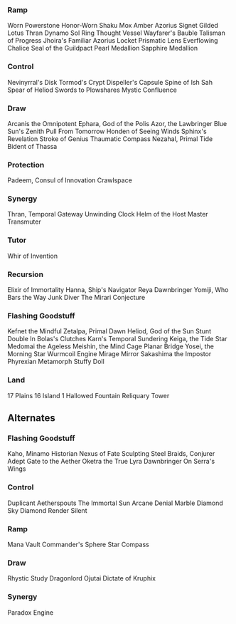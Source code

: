 ### Ramp
Worn Powerstone
Honor-Worn Shaku
Mox Amber
Azorius Signet
Gilded Lotus
Thran Dynamo
Sol Ring
Thought Vessel
Wayfarer's Bauble
Talisman of Progress
Jhoira's Familiar
Azorius Locket
Prismatic Lens
Everflowing Chalice
Seal of the Guildpact
Pearl Medallion
Sapphire Medallion

### Control
Nevinyrral's Disk
Tormod's Crypt
Dispeller's Capsule
Spine of Ish Sah
Spear of Heliod
Swords to Plowshares
Mystic Confluence

### Draw
Arcanis the Omnipotent
Ephara, God of the Polis
Azor, the Lawbringer
Blue Sun's Zenith
Pull From Tomorrow
Honden of Seeing Winds
Sphinx's Revelation
Stroke of Genius
Thaumatic Compass
Nezahal, Primal Tide
Bident of Thassa

### Protection
Padeem, Consul of Innovation
Crawlspace

### Synergy
Thran, Temporal Gateway
Unwinding Clock
Helm of the Host
Master Transmuter

### Tutor
Whir of Invention

### Recursion
Elixir of Immortality
Hanna, Ship's Navigator
Reya Dawnbringer
Yomiji, Who Bars the Way
Junk Diver
The Mirari Conjecture

### Flashing Goodstuff
Kefnet the Mindful
Zetalpa, Primal Dawn
Heliod, God of the Sun
Stunt Double
In Bolas's Clutches
Karn's Temporal Sundering
Keiga, the Tide Star
Medomai the Ageless
Meishin, the Mind Cage
Planar Bridge
Yosei, the Morning Star
Wurmcoil Engine
Mirage Mirror
Sakashima the Impostor
Phyrexian Metamorph
Stuffy Doll

### Land
17 Plains 
16 Island
1 Hallowed Fountain
Reliquary Tower

## Alternates
### Flashing Goodstuff
Kaho, Minamo Historian
Nexus of Fate
Sculpting Steel
Braids, Conjurer Adept
Gate to the Aether
Oketra the True
Lyra Dawnbringer
On Serra's Wings

### Control
Duplicant
Aetherspouts
The Immortal Sun
Arcane Denial
Marble Diamond
Sky Diamond
Render Silent

### Ramp
Mana Vault
Commander's Sphere
Star Compass

### Draw
Rhystic Study
Dragonlord Ojutai
Dictate of Kruphix

### Synergy
Paradox Engine
